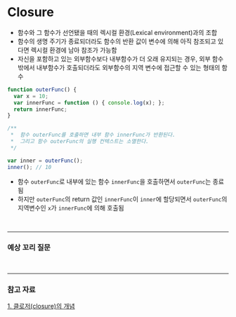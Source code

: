 # Closure
* 함수와 그 함수가 선언됐을 때의 렉시컬 환경(Lexical environment)과의 조합
* 함수의 생명 주기가 종료되더라도 함수의 반환 값이 변수에 의해 아직 참조되고 있다면 렉시컬 환경에 남아 참조가 가능함
* 자신을 포함하고 있는 외부함수보다 내부함수가 더 오래 유지되는 경우, 외부 함수 밖에서 내부함수가 호출되더라도 외부함수의 지역 변수에 접근할 수 있는 형태의 함수

``` javascript
function outerFunc() {
  var x = 10;
  var innerFunc = function () { console.log(x); };
  return innerFunc;
}

/**
 *  함수 outerFunc를 호출하면 내부 함수 innerFunc가 반환된다.
 *  그리고 함수 outerFunc의 실행 컨텍스트는 소멸한다.
 */

var inner = outerFunc();
inner(); // 10
```
* 함수 `outerFunc`로 내부에 있는 함수 `innerFunc`을 호출하면서 `outerFunc`는 종료됨
* 하지만 `outerFunc`의 return 값인 `innerFunc`이 `inner`에 할당되면서 `outerFunc`의 지역변수인 `x`가 `innerFunc`에 의해 호출됨

<br/>

---

### 예상 꼬리 질문

<br/>

---

### 참고 자료
[1. 클로저(closure)의 개념](https://poiemaweb.com/js-closure)
